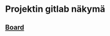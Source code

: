 # Projektin gitlab näkymä

##  [Board](https://gitlab.labranet.jamk.fi/open-project-framework/opf-for-ttos0800-ttos0900-v1/boards)
